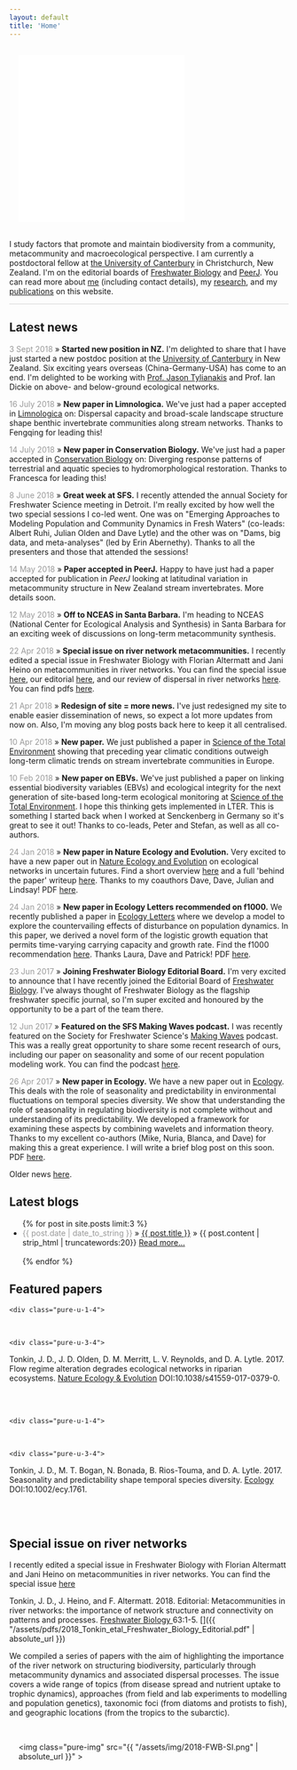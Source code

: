 ```yaml
---
layout: default
title: 'Home'
---
```


<style>
    .l-box {
        padding: 2em;
        }
</style>

<div class="pure-g">
<div class="pure-u-1-2" >

<div class="vh">
<div class="l-box">
<!-- pure-img makes image scalable-->

<!-- <img class="pure-img" src="website_nw.png" size="300px"> -->

<iframe src="{{ "assets/network/network.html" | absolute_url }}" width="300px" height="300px" frameBorder="0" style=" border-width:0 ">
</iframe>



</div>
</div>

</div>

<div class="pure-u-1-2" >

<div class="vh">

<p>I study factors that promote and maintain biodiversity from a community, metacommunity and macroecological perspective. I am currently a postdoctoral fellow at <a href="https://www.canterbury.ac.nz/">the University of Canterbury</a> in Christchurch, New Zealand. I'm on the editorial boards of <a href="http://onlinelibrary.wiley.com/journal/10.1111/(ISSN)1365-2427">Freshwater Biology</a> and <a href="https://peerj.com/">PeerJ</a>. You can read more about <a href="/about">me</a> (including contact details), my <a href="/research">research</a>, and my <a href="/publications">publications</a> on this website. 
</p>

</div>
</div>
</div>

<hr style="height: 1px; color:#d5d5d5; border:none; background-color:#d5d5d5;" />

## Latest news

<!-- TEMPLATE:  <span style="color:#999">DATE</span> » **TITLE**-->

<span style="color:#999">3 Sept 2018</span> » **Started new position in NZ.** I'm delighted to share that I have just started a new postdoc position at the [University of Canterbury](https://www.canterbury.ac.nz/) in New Zealand. Six exciting years overseas (China-Germany-USA) has come to an end. I'm delighted to be working with [Prof. Jason Tylianakis](https://www.tylianakislab.org/) and Prof. Ian Dickie on above- and below-ground ecological networks. 

<span style="color:#999">16 July 2018</span> » **New paper in Limnologica.** We've just had a paper accepted in [Limnologica](https://doi.org/10.1016/j.limno.2018.06.003) on: Dispersal capacity and broad-scale landscape structure shape benthic invertebrate communities along stream networks. Thanks to Fengqing for leading this! 

<span style="color:#999">14 July 2018</span> » **New paper in Conservation Biology.** We've just had a paper accepted in [Conservation Biology](https://doi.org/10.1111/cobi.13176) on: Diverging response patterns of terrestrial and aquatic species to hydromorphological restoration. Thanks to Francesca for leading this! 

<span style="color:#999">8 June 2018</span> » **Great week at SFS.** I recently attended the annual Society for Freshwater Science meeting in Detroit. I'm really excited by how well the two special sessions I co-led went. One was on "Emerging Approaches to Modeling Population and Community Dynamics in Fresh Waters" (co-leads: Albert Ruhi, Julian Olden and Dave Lytle) and the other was on "Dams, big data, and meta-analyses" (led by Erin Abernethy). Thanks to all the presenters and those that attended the sessions!

<span style="color:#999">14 May 2018</span> » **Paper accepted in PeerJ.** Happy to have just had a paper accepted for publication in *PeerJ* looking at latitudinal variation in metacommunity structure in New Zealand stream invertebrates. More details soon. 

<span style="color:#999">12 May 2018</span> » **Off to NCEAS in Santa Barbara.** I'm heading to NCEAS (National Center for Ecological Analysis and Synthesis) in Santa Barbara for an exciting week of discussions on long-term metacommunity synthesis. 

<span style="color:#999">22 Apr 2018</span> » **Special issue on river network metacommunities.** I recently edited a special issue in Freshwater Biology with Florian Altermatt and Jani Heino on metacommunities in river networks. You can find the special issue [here](https://onlinelibrary.wiley.com/toc/13652427/63/1), our editorial [here](http://dx.doi.org/10.1111/fwb.13045), and our review of dispersal in river networks [here](http://dx.doi.org/10.1111/fwb.13037). You can find pdfs [here](publications). 

<span style="color:#999">21 Apr 2018</span> » **Redesign of site = more news.** I've just redesigned my site to enable easier dissemination of news, so expect a lot more updates from now on. Also, I'm moving any blog posts back here to keep it all centralised. 

<span style="color:#999">10 Apr 2018</span> » **New paper.** We just published a paper in [Science of the Total Environment](http://dx.doi.org/10.1016/j.scitotenv.2017.11.242) showing that preceding year climatic conditions outweigh long-term climatic trends on stream invertebrate communities in Europe. 

<span style="color:#999">10 Feb 2018</span> » **New paper on EBVs.** We've just published a paper on linking essential biodiversity variables (EBVs) and ecological integrity for the next generation of site-based long-term ecological monitoring at [Science of the Total Environment](http://dx.doi.org/10.1016/j.scitotenv.2017.08.111). I hope this thinking gets implemented in LTER. This is something I started back when I worked at Senckenberg in Germany so it's great to see it out! Thanks to co-leads, Peter and Stefan, as well as all co-authors. 

<span style="color:#999">24 Jan 2018</span> » **New paper in Nature Ecology and Evolution.** Very excited to have a new paper out in [Nature Ecology and Evolution](http://dx.doi.org/10.1038/s41559-017-0379-0) on ecological networks in uncertain futures. Find a short overview [here](blog/2018/01/24/New-Paper-In-NEE) and a full 'behind the paper' writeup [here](https://natureecoevocommunity.nature.com/users/70479-jonathan-tonkin/posts/22255-networks-degrade-when-river-flows-depart-from-natural). Thanks to my coauthors Dave, Dave, Julian and Lindsay! PDF [here](publications). 

<span style="color:#999">24 Jan 2018</span> » **New paper in Ecology Letters recommended on f1000.** We recently published a paper in [Ecology Letters](http://dx.doi.org/10.1111/ele.12866) where we develop a model to explore the countervailing effects of disturbance on population dynamics. In this paper, we derived a novel form of the logistic growth equation that permits time-varying carrying capacity and growth rate. Find the f1000 recommendation [here](https://f1000.com/prime/732394087). Thanks Laura, Dave and Patrick! PDF [here](publications). 

<span style="color:#999">23 Jun 2017</span> » **Joining Freshwater Biology Editorial Board.** I'm very excited to announce that I have recently joined the Editorial Board of [Freshwater Biology](http://onlinelibrary.wiley.com/journal/10.1111/(ISSN)1365-2427). I've always thought of Freshwater Biology as the flagship freshwater specific journal, so I'm super excited and honoured by the opportunity to be a part of the team there.

<span style="color:#999">12 Jun 2017</span> » **Featured on the SFS Making Waves podcast.** I was recently featured on the Society for Freshwater Science's [Making Waves](http://www.freshwater-science.org/Education-and-Outreach/Media/Podcast.cfm) podcast. This was a really great opportunity to share some recent research of ours, including our paper on seasonality and some of our recent population modeling work. You can find the podcast [here](https://youtu.be/mqnuv6YZBSM).

<span style="color:#999">26 Apr 2017</span> » **New paper in Ecology.** We have a new paper out in [Ecology](http://dx.doi.org/10.1002/ecy.1761). This deals with the role of seasonality and predictability in environmental fluctuations on temporal species diversity. We show that understanding the role of seasonality in regulating biodiversity is not complete without and understanding of its predictability. We developed a framework for examining these aspects by combining wavelets and information theory. Thanks to my excellent co-authors (Mike, Nuria, Blanca, and Dave) for making this a great experience. I will write a brief blog post on this soon. PDF [here](publications).

Older news [here](news).  


## Latest blogs

<ul class="posts">
<!-- the below show's the latest 3 posts and adds a bit of text (first 20 words) from post as well as the title-->
	  {% for post in site.posts limit:3 %}
	    <li><span style="color: #999;" >{{ post.date | date_to_string }}</span> » <a href="{{ post.url }}" title="{{ post.title }}">{{ post.title }}</a> »
	    {{ post.content | strip_html | truncatewords:20}}
	    <a href="{{ post.url }}">Read more...</a></li>
	    <br>
	  {% endfor %}
	</ul>


## Featured papers

<div class="pure-g">
	
	<div class="pure-u-1-4">

<script type="text/javascript" src="https://d1bxh8uas1mnw7.cloudfront.net/assets/embed.js"></script><div class="altmetric-embed" data-badge-type="medium-donut" data-altmetric-id="29523449"></div>
<br>
	</div>
	
	<div class="pure-u-3-4">
			
<p>Tonkin, J. D., J. D. Olden, D. M. Merritt, L. V. Reynolds, and D. A. Lytle. 2017. Flow regime alteration degrades ecological networks in riparian ecosystems. <a href="http://dx.doi.org/10.1038/s41559-017-0379-0" target="_blank">Nature Ecology & Evolution</a> DOI:10.1038/s41559-017-0379-0.</p>
<br>
	</div>
<br>	
	
</div>

<div class="pure-g">
	
	<div class="pure-u-1-4">

<script type="text/javascript" src="https://d1bxh8uas1mnw7.cloudfront.net/assets/embed.js"></script><div class="altmetric-embed" data-badge-type="medium-donut" data-altmetric-id="16029019"></div>
<br>
	</div>
	
	<div class="pure-u-3-4">
			
<p>Tonkin, J. D., M. T. Bogan, N. Bonada, B. Rios-Touma, and D. A. Lytle. 2017. Seasonality and predictability shape temporal species diversity. <a href="http://dx.doi.org/10.1002/ecy.1761" target="_blank">Ecology</a> DOI:10.1002/ecy.1761. <a href="http://jdtonkin.github.io/publications/2017_Tonkin_etal_Ecology.pdf"><i class="fa fa-fw fa-file-pdf-o"></i></a></p>
<br>
	</div>
<br>	
	
</div>


## Special issue on river networks 

<style>
    .l-box {
        padding: 1.2em;
    }
</style>

<div class="pure-g">

<div class="pure-u-2-3" markdown="1">

I recently edited a special issue in Freshwater Biology with Florian Altermatt and Jani Heino on metacommunities in river networks. You can find the special issue [here](https://onlinelibrary.wiley.com/toc/13652427/63/1)

Tonkin, J. D., J. Heino, and F. Altermatt. 2018. Editorial: Metacommunities in river networks: the importance of network structure and connectivity on patterns and processes. <a href="http://dx.doi.org/10.1111/fwb.13045" target="_blank"> Freshwater Biology </a> 63:1-5. [<i class="fa fa-fw fa-file-pdf-o"></i>]({{ "/assets/pdfs/2018_Tonkin_etal_Freshwater_Biology_Editorial.pdf" | absolute_url }})

We compiled a series of papers with the aim of highlighting the importance of the river network on structuring biodiversity, particularly through metacommunity dynamics and associated dispersal processes. The issue covers a wide range of topics (from disease spread and nutrient uptake to trophic dynamics), approaches (from field and lab experiments to modelling and population genetics), taxonomic foci (from diatoms and protists to fish), and geographic locations (from the tropics to the subarctic). 

</div>



<div class="pure-u-1-3" markdown="1">

<div class="l-box">

<img class="pure-img" src="{{ "/assets/img/2018-FWB-SI.png" | absolute_url }}" >

</div>

</div>

</div>


<!--
<i class="fa fa-fw fa-envelope"></i><span style="color:#999"> jdtonkin [at] gmail.com</span>   
<i class="fa fa-fw fa-envelope-o"></i><span style="color:#999"> jonathan.tonkin [at] senckenberg.de</span>   
<i class="fa fa-fw fa-twitter"></i><span style="color:#999"> @jdtonkin</span>   
-->
<!--<a href="https://twitter.com/jdtonkin" class="twitter-follow-button" data-show-count="false">Follow @jdtonkin</a>
<script>!function(d,s,id){var js,fjs=d.getElementsByTagName(s)[0],p=/^http:/.test(d.location)?'http':'https';if(!d.getElementById(id)){js=d.createElement(s);js.id=id;js.src=p+'://platform.twitter.com/widgets.js';fjs.parentNode.insertBefore(js,fjs);}}(document, 'script', 'twitter-wjs');</script>
-->
